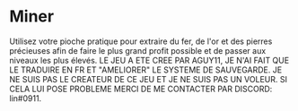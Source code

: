 # Miner
Utilisez votre pioche pratique pour extraire du fer, de l'or et des pierres précieuses afin de faire le plus grand profit possible et de passer aux niveaux les plus élevés.  LE JEU A ETE CREE PAR AGUY11, JE N'AI FAIT QUE LE TRADUIRE EN FR ET "AMELIORER" LE SYSTEME DE SAUVEGARDE. JE NE SUIS PAS LE CREATEUR DE CE JEU ET JE NE SUIS PAS UN VOLEUR. SI CELA LUI POSE PROBLEME MERCI DE ME CONTACTER PAR DISCORD: lin#0911.
